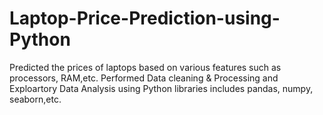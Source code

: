 # Laptop-Price-Prediction-using-Python
Predicted the prices of laptops based on various features such as processors, RAM,etc. Performed Data cleaning &amp; Processing and Exploartory Data Analysis using Python libraries includes pandas, numpy, seaborn,etc.
